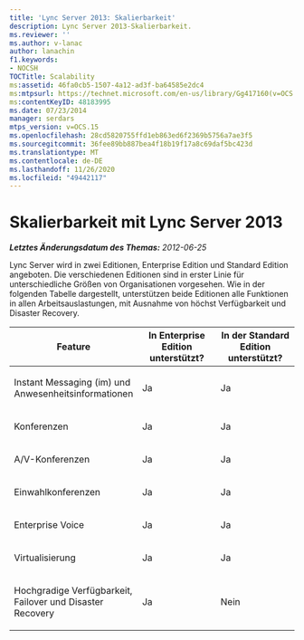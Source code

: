 ```yaml
---
title: 'Lync Server 2013: Skalierbarkeit'
description: Lync Server 2013-Skalierbarkeit.
ms.reviewer: ''
ms.author: v-lanac
author: lanachin
f1.keywords:
- NOCSH
TOCTitle: Scalability
ms:assetid: 46fa0cb5-1507-4a12-ad3f-ba64585e2dc4
ms:mtpsurl: https://technet.microsoft.com/en-us/library/Gg417160(v=OCS.15)
ms:contentKeyID: 48183995
ms.date: 07/23/2014
manager: serdars
mtps_version: v=OCS.15
ms.openlocfilehash: 28cd5820755ffd1eb863ed6f2369b5756a7ae3f5
ms.sourcegitcommit: 36fee89bb887bea4f18b19f17a8c69daf5bc423d
ms.translationtype: MT
ms.contentlocale: de-DE
ms.lasthandoff: 11/26/2020
ms.locfileid: "49442117"
---
```

# <a name="scalability-with-lync-server-2013"></a>Skalierbarkeit mit Lync Server 2013

<div data-xmlns="http://www.w3.org/1999/xhtml">

<div class="topic" data-xmlns="http://www.w3.org/1999/xhtml" data-msxsl="urn:schemas-microsoft-com:xslt" data-cs="https://msdn.microsoft.com/">

<div data-asp="https://msdn2.microsoft.com/asp">



</div>

<div id="mainSection">

<div id="mainBody">

<span> </span>

_**Letztes Änderungsdatum des Themas:** 2012-06-25_

Lync Server wird in zwei Editionen, Enterprise Edition und Standard Edition angeboten. Die verschiedenen Editionen sind in erster Linie für unterschiedliche Größen von Organisationen vorgesehen. Wie in der folgenden Tabelle dargestellt, unterstützen beide Editionen alle Funktionen in allen Arbeitsauslastungen, mit Ausnahme von höchst Verfügbarkeit und Disaster Recovery.


<table>
<colgroup>
<col style="width: 33%" />
<col style="width: 33%" />
<col style="width: 33%" />
</colgroup>
<thead>
<tr class="header">
<th>Feature</th>
<th>In Enterprise Edition unterstützt?</th>
<th>In der Standard Edition unterstützt?</th>
</tr>
</thead>
<tbody>
<tr class="odd">
<td><p>Instant Messaging (im) und Anwesenheitsinformationen</p></td>
<td><p>Ja</p></td>
<td><p>Ja</p></td>
</tr>
<tr class="even">
<td><p>Konferenzen</p></td>
<td><p>Ja</p></td>
<td><p>Ja</p></td>
</tr>
<tr class="odd">
<td><p>A/V-Konferenzen</p></td>
<td><p>Ja</p></td>
<td><p>Ja</p></td>
</tr>
<tr class="even">
<td><p>Einwahlkonferenzen</p></td>
<td><p>Ja</p></td>
<td><p>Ja</p></td>
</tr>
<tr class="odd">
<td><p>Enterprise Voice</p></td>
<td><p>Ja</p></td>
<td><p>Ja</p></td>
</tr>
<tr class="even">
<td><p>Virtualisierung</p></td>
<td><p>Ja</p></td>
<td><p>Ja</p></td>
</tr>
<tr class="odd">
<td><p>Hochgradige Verfügbarkeit, Failover und Disaster Recovery</p></td>
<td><p>Ja</p></td>
<td><p>Nein</p></td>
</tr>
</tbody>
</table>


</div>

<span> </span>

</div>

</div>

</div>

